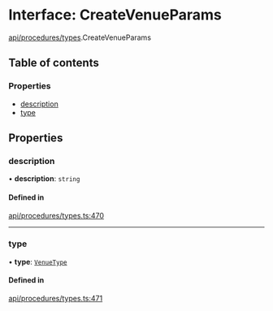 # Interface: CreateVenueParams

[api/procedures/types](../wiki/api.procedures.types).CreateVenueParams

## Table of contents

### Properties

- [description](../wiki/api.procedures.types.CreateVenueParams#description)
- [type](../wiki/api.procedures.types.CreateVenueParams#type)

## Properties

### description

• **description**: `string`

#### Defined in

[api/procedures/types.ts:470](https://github.com/PolymeshAssociation/polymesh-sdk/blob/91c2d2d8/src/api/procedures/types.ts#L470)

___

### type

• **type**: [`VenueType`](../wiki/api.entities.Venue.types.VenueType)

#### Defined in

[api/procedures/types.ts:471](https://github.com/PolymeshAssociation/polymesh-sdk/blob/91c2d2d8/src/api/procedures/types.ts#L471)
